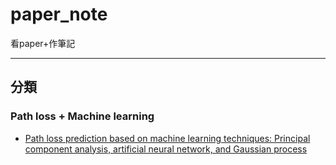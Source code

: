 # paper_note
看paper+作筆記

---
## 分類

### Path loss + Machine learning
- [Path loss prediction based on machine learning techniques: Principal component analysis, artificial neural network, and Gaussian process](/Path%20Loss%20Prediction/Path_Loss_Prediction_Based_on_Machine_Learning_Techniques_Principal_Component_Analysis_Artificial_Neural_Network_and_Gaussian_Process/note.md)
